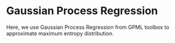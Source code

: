 # Gaussian Process Regression
 Here, we use Gaussian Process Regression from GPML toolbox to approximate maximum entropy distribution.
 
